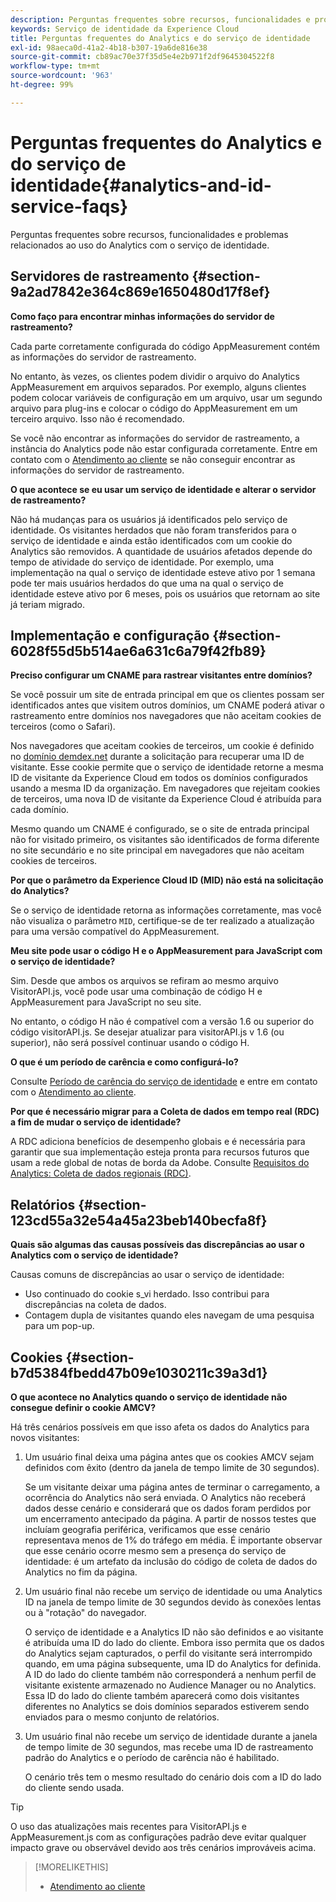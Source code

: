 ```yaml
---
description: Perguntas frequentes sobre recursos, funcionalidades e problemas relacionados ao uso do Analytics com o serviço de identidade da Experience Cloud.
keywords: Serviço de identidade da Experience Cloud
title: Perguntas frequentes do Analytics e do serviço de identidade
exl-id: 98aeca0d-41a2-4b18-b307-19a6de816e38
source-git-commit: cb89ac70e37f35d5e4e2b971f2df9645304522f8
workflow-type: tm+mt
source-wordcount: '963'
ht-degree: 99%

---
```


# Perguntas frequentes do Analytics e do serviço de identidade{#analytics-and-id-service-faqs}

Perguntas frequentes sobre recursos, funcionalidades e problemas relacionados ao uso do Analytics com o serviço de identidade.

## Servidores de rastreamento {#section-9a2ad7842e364c869e1650480d17f8ef}

**Como faço para encontrar minhas informações do servidor de rastreamento?**

Cada parte corretamente configurada do código AppMeasurement contém as informações do servidor de rastreamento.

No entanto, às vezes, os clientes podem dividir o arquivo do Analytics AppMeasurement em arquivos separados. Por exemplo, alguns clientes podem colocar variáveis de configuração em um arquivo, usar um segundo arquivo para plug-ins e colocar o código do AppMeasurement em um terceiro arquivo. Isso não é recomendado.

Se você não encontrar as informações do servidor de rastreamento, a instância do Analytics pode não estar configurada corretamente. Entre em contato com o [Atendimento ao cliente](https://helpx.adobe.com/br/marketing-cloud/contact-support.html) se não conseguir encontrar as informações do servidor de rastreamento.

**O que acontece se eu usar um serviço de identidade e alterar o servidor de rastreamento?**

Não há mudanças para os usuários já identificados pelo serviço de identidade. Os visitantes herdados que não foram transferidos para o serviço de identidade e ainda estão identificados com um cookie do Analytics são removidos. A quantidade de usuários afetados depende do tempo de atividade do serviço de identidade. Por exemplo, uma implementação na qual o serviço de identidade esteve ativo por 1 semana pode ter mais usuários herdados do que uma na qual o serviço de identidade esteve ativo por 6 meses, pois os usuários que retornam ao site já teriam migrado.

## Implementação e configuração {#section-6028f55d5b514ae6a631c6a79f42fb89}

**Preciso configurar um CNAME para rastrear visitantes entre domínios?**

Se você possuir um site de entrada principal em que os clientes possam ser identificados antes que visitem outros domínios, um CNAME poderá ativar o rastreamento entre domínios nos navegadores que não aceitam cookies de terceiros (como o Safari).

Nos navegadores que aceitam cookies de terceiros, um cookie é definido no [domínio demdex.net](https://experienceleague.adobe.com/docs/audience-manager/user-guide/reference/demdex-calls.html?lang=pt-BR) durante a solicitação para recuperar uma ID de visitante. Esse cookie permite que o serviço de identidade retorne a mesma ID de visitante da Experience Cloud em todos os domínios configurados usando a mesma ID da organização. Em navegadores que rejeitam cookies de terceiros, uma nova ID de visitante da Experience Cloud é atribuída para cada domínio.

Mesmo quando um CNAME é configurado, se o site de entrada principal não for visitado primeiro, os visitantes são identificados de forma diferente no site secundário e no site principal em navegadores que não aceitam cookies de terceiros.

**Por que o parâmetro da Experience Cloud ID (MID) não está na solicitação do Analytics?**

Se o serviço de identidade retorna as informações corretamente, mas você não visualiza o parâmetro `MID`, certifique-se de ter realizado a atualização para uma versão compatível do AppMeasurement.

**Meu site pode usar o código H e o AppMeasurement para JavaScript com o serviço de identidade?**

Sim. Desde que ambos os arquivos se refiram ao mesmo arquivo VisitorAPI.js, você pode usar uma combinação de código H e AppMeasurement para JavaScript no seu site.

No entanto, o código H não é compatível com a versão 1.6 ou superior do código visitorAPI.js. Se desejar atualizar para visitorAPI.js v 1.6 (ou superior), não será possível continuar usando o código H.

**O que é um período de carência e como configurá-lo?**

Consulte [Período de carência do serviço de identidade](../reference/analytics-reference/grace-period.md) e entre em contato com o [Atendimento ao cliente](https://helpx.adobe.com/br/marketing-cloud/contact-support.html).

**Por que é necessário migrar para a Coleta de dados em tempo real (RDC) a fim de mudar o serviço de identidade?**

A RDC adiciona benefícios de desempenho globais e é necessária para garantir que sua implementação esteja pronta para recursos futuros que usam a rede global de notas de borda da Adobe. Consulte [Requisitos do Analytics: Coleta de dados regionais (RDC)](../reference/requirements.md#section-7d04bb013bc84a25bae3b148bc0ca25f).

## Relatórios {#section-123cd55a32e54a45a23beb140becfa8f}

**Quais são algumas das causas possíveis das discrepâncias ao usar o Analytics com o serviço de identidade?**

Causas comuns de discrepâncias ao usar o serviço de identidade:

* Uso continuado do cookie s_vi herdado. Isso contribui para discrepâncias na coleta de dados.
* Contagem dupla de visitantes quando eles navegam de uma pesquisa para um pop-up.

## Cookies {#section-b7d5384fbedd47b09e1030211c39a3d1}

**O que acontece no Analytics quando o serviço de identidade não consegue definir o cookie AMCV?**

Há três cenários possíveis em que isso afeta os dados do Analytics para novos visitantes:

1. Um usuário final deixa uma página antes que os cookies AMCV sejam definidos com êxito (dentro da janela de tempo limite de 30 segundos).

   Se um visitante deixar uma página antes de terminar o carregamento, a ocorrência do Analytics não será enviada. O Analytics não receberá dados desse cenário e considerará que os dados foram perdidos por um encerramento antecipado da página. A partir de nossos testes que incluíam geografia periférica, verificamos que esse cenário representava menos de 1% do tráfego em média. É importante observar que esse cenário ocorre mesmo sem a presença do serviço de identidade: é um artefato da inclusão do código de coleta de dados do Analytics no fim da página.

1. Um usuário final não recebe um serviço de identidade ou uma Analytics ID na janela de tempo limite de 30 segundos devido às conexões lentas ou à &quot;rotação&quot; do navegador.

   O serviço de identidade e a Analytics ID não são definidos e ao visitante é atribuída uma ID do lado do cliente. Embora isso permita que os dados do Analytics sejam capturados, o perfil do visitante será interrompido quando, em uma página subsequente, uma ID do Analytics for definida. A ID do lado do cliente também não corresponderá a nenhum perfil de visitante existente armazenado no Audience Manager ou no Analytics. Essa ID do lado do cliente também aparecerá como dois visitantes diferentes no Analytics se dois domínios separados estiverem sendo enviados para o mesmo conjunto de relatórios.

1. Um usuário final não recebe um serviço de identidade durante a janela de tempo limite de 30 segundos, mas recebe uma ID de rastreamento padrão do Analytics e o período de carência não é habilitado.

   O cenário três tem o mesmo resultado do cenário dois com a ID do lado do cliente sendo usada.

>[!TIP]
>
>O uso das atualizações mais recentes para VisitorAPI.js e AppMeasurement.js com as configurações padrão deve evitar qualquer impacto grave ou observável devido aos três cenários improváveis acima.

>[!MORELIKETHIS]
>
>* [Atendimento ao cliente](https://helpx.adobe.com/br/marketing-cloud/contact-support.html)
